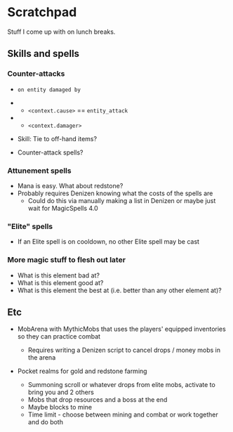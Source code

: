 # Scratchpad

Stuff I come up with on lunch breaks.

## Skills and spells

### Counter-attacks

* `on entity damaged by`
* * `<context.cause>` == `entity_attack`
* * `<context.damager>`

* Skill: Tie to off-hand items?
* Counter-attack spells?

### Attunement spells

* Mana is easy. What about redstone?
* Probably requires Denizen knowing what the costs of the spells are
  * Could do this via manually making a list in Denizen or maybe just wait for MagicSpells 4.0

### "Elite" spells

* If an Elite spell is on cooldown, no other Elite spell may be cast

### More magic stuff to flesh out later

* What is this element bad at?
* What is this element good at?
* What is this element the best at (i.e. better than any other element at)?

## Etc

* MobArena with MythicMobs that uses the players' equipped inventories so they can practice combat
  * Requires writing a Denizen script to cancel drops / money mobs in the arena

* Pocket realms for gold and redstone farming
  * Summoning scroll or whatever drops from elite mobs, activate to bring you and 2 others
  * Mobs that drop resources and a boss at the end
  * Maybe blocks to mine
  * Time limit - choose between mining and combat or work together and do both